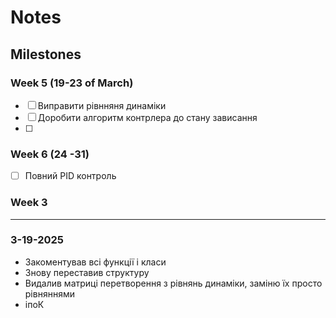 # Notes

## Milestones  
### Week 5 (19-23 of March)  
- [ ] Виправити рівнняня динаміки  
- [ ] Доробити алгоритм контрлера до стану зависання
- [ ]
### Week 6 (24 -31)
- [ ] Повний PID контроль   
 

### Week 3  
  
--- 
### 3-19-2025
- Закоментував всі функції і класи
- Знову переставив структуру
- Видалив матриці перетворення з рівнянь динаміки, заміню їх просто рівняннями
- іпоК
